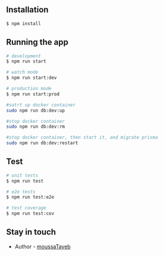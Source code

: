 ## Installation

```bash
$ npm install
```

## Running the app

```bash
# development
$ npm run start

# watch mode
$ npm run start:dev

# production mode
$ npm run start:prod

#satrt up docker container
sudo npm run db:dev:up

#stop docker container
sudo npm run db:dev:rm

#stop docker container, then start it, and migrate prisma
sudo npm run db:dev:restart

```

## Test

```bash
# unit tests
$ npm run test

# e2e tests
$ npm run test:e2e

# test coverage
$ npm run test:cov
```

## Stay in touch

- Author - [moussaTayeb](https://github.com/moussaTayeb)
